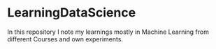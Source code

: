 # LearningDataScience
In this repository I note my learnings mostly in Machine Learning from different Courses and own experiments.
